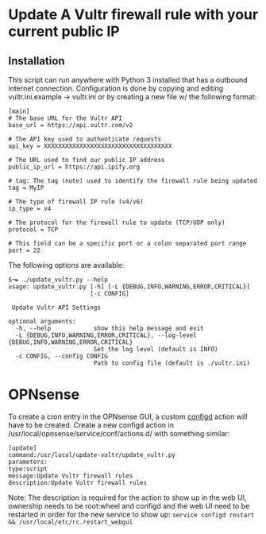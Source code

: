 # Update A Vultr firewall rule with your current public IP

## Installation
This script can run anywhere with Python 3 installed that has a outbound internet connection. Configuration 
is done by copying and editing vultr.ini.example -> vultr.ini or by creating a new file w/ the following format:
```
[main]
# The base URL for the Vultr API
base_url = https://api.vultr.com/v2

# The API key used to authenticate requests
api_key = XXXXXXXXXXXXXXXXXXXXXXXXXXXXXXXXXXXX

# The URL used to find our public IP address
public_ip_url = https://api.ipify.org

# tag: The tag (note) used to identify the firewall rule being updated
tag = MyIP

# The type of firewall IP rule (v4/v6)
ip_type = v4

# The protocol for the firewall rule to update (TCP/UDP only)
protocol = TCP

# This field can be a specific port or a colon separated port range
port = 22
```

The following options are available:
```
$─► ./update_vultr.py --help
usage: update_vultr.py [-h] [-L {DEBUG,INFO,WARNING,ERROR,CRITICAL}]
                       [-c CONFIG]

 Update Vultr API Settings

optional arguments:
  -h, --help            show this help message and exit
  -L {DEBUG,INFO,WARNING,ERROR,CRITICAL}, --log-level {DEBUG,INFO,WARNING,ERROR,CRITICAL}
                        Set the log level (default is INFO)
  -c CONFIG, --config CONFIG
                        Path to config file (default is ./vultr.ini)

```

# OPNsense
To create a cron entry in the OPNsense GUI, a custom [configd](https://docs.opnsense.org/development/backend/configd.html)
action will have to be created.  Create a new configd action in /usr/local/opnsense/service/conf/actions.d/
with something similar:

```
[update]
command:/usr/local/update-vultr/update_vultr.py
parameters:
type:script
message:Update Vultr firewall rules
description:Update Vultr firewall rules
```

Note: The description is required for the action to show up in the web UI, ownership needs to be root:wheel
and configd and the web UI need to be restarted in order for the new service to show up:
`service configd restart && /usr/local/etc/rc.restart_webgui`
